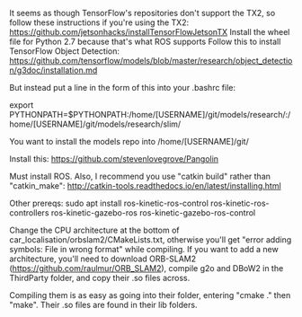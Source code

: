 It seems as though TensorFlow's repositories don't support the TX2, so follow these instructions if you're using the TX2: https://github.com/jetsonhacks/installTensorFlowJetsonTX
Install the wheel file for Python 2.7 because that's what ROS supports
Follow this to install TensorFlow Object Detection: https://github.com/tensorflow/models/blob/master/research/object_detection/g3doc/installation.md

But instead put a line in the form of this into your .bashrc file:

export PYTHONPATH=$PYTHONPATH:/home/[USERNAME]/git/models/research/:/home/[USERNAME]/git/models/research/slim/


You want to install the models repo into /home/[USERNAME]/git/



Install this: https://github.com/stevenlovegrove/Pangolin


Must install ROS. Also, I recommend you use "catkin build" rather than "catkin_make": http://catkin-tools.readthedocs.io/en/latest/installing.html



Other prereqs:
sudo apt install ros-kinetic-ros-control ros-kinetic-ros-controllers ros-kinetic-gazebo-ros ros-kinetic-gazebo-ros-control 


Change the CPU architecture at the bottom of car_localisation/orbslam2/CMakeLists.txt, otherwise you'll get "error adding symbols: File in wrong format" while compiling. If you want to add a new architecture, you'll need to download ORB-SLAM2 (https://github.com/raulmur/ORB_SLAM2), compile g2o and DBoW2 in the ThirdParty folder, and copy their .so files across.


Compiling them is as easy as going into their folder, entering "cmake ." then "make". Their .so files are found in their lib folders.
